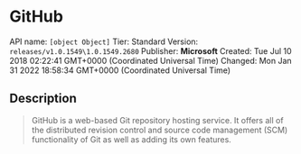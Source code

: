 # GitHub
API name: `[object Object]`
Tier: Standard
Version: `releases/v1.0.1549\1.0.1549.2680`
Publisher: **Microsoft**
Created: Tue Jul 10 2018 02:22:41 GMT+0000 (Coordinated Universal Time)
Changed: Mon Jan 31 2022 18:58:34 GMT+0000 (Coordinated Universal Time)

## Description
> GitHub is a web-based Git repository hosting service. It offers all of the distributed revision control and source code management (SCM) functionality of Git as well as adding its own features.
